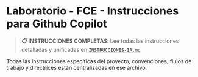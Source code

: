 # Laboratorio - FCE - Instrucciones para Github Copilot

> **📋 INSTRUCCIONES COMPLETAS**: Lee todas las instrucciones detalladas y unificadas en [`INSTRUCCIONES-IA.md`](../INSTRUCCIONES-IA.md)

Todas las instrucciones específicas del proyecto, convenciones, flujos de trabajo y directrices están centralizadas en ese archivo.